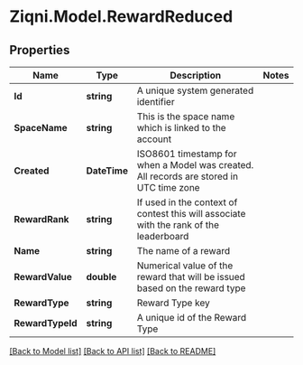 
# Ziqni.Model.RewardReduced

## Properties

Name | Type | Description | Notes
------------ | ------------- | ------------- | -------------
**Id** | **string** | A unique system generated identifier | 
**SpaceName** | **string** | This is the space name which is linked to the account | 
**Created** | **DateTime** | ISO8601 timestamp for when a Model was created. All records are stored in UTC time zone | 
**RewardRank** | **string** | If used in the context of contest this will associate with the rank of the leaderboard | 
**Name** | **string** | The name of a reward | 
**RewardValue** | **double** | Numerical value of the reward that will be issued based on the reward type | 
**RewardType** | **string** | Reward Type key | 
**RewardTypeId** | **string** | A unique id of the Reward Type | 

[[Back to Model list]](../README.md#documentation-for-models)
[[Back to API list]](../README.md#documentation-for-api-endpoints)
[[Back to README]](../README.md)

